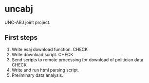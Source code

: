 # uncabj

UNC-ABJ joint project.

## First steps

1. Write esaj download function. CHECK
2. Write download script. CHECK
3. Send scripts to remote processing for download of politician data. CHECK
4. Write and run html parsing script.
5. Preliminary data analysis.
